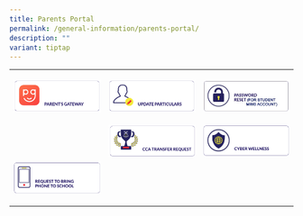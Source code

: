 ```yaml
---
title: Parents Portal
permalink: /general-information/parents-portal/
description: ""
variant: tiptap
---
```

<table style="minWidth: 75px">
<colgroup>
<col>
<col>
<col>
</colgroup>
<tbody>
<tr>
<th rowspan="1" colspan="1">
<p></p><a class="isomer-image-wrapper" href="https://pg.moe.edu.sg/"><img style="width: 100%" height="auto" width="100%" alt="" src="/images/Website Icons/pp1.png"></a>
</th>
<th rowspan="1" colspan="1">
<p></p><a class="isomer-image-wrapper" href="https://pg.moe.edu.sg/forms/sdf"><img style="width: 100%" height="auto" width="100%" alt="" src="/images/Website Icons/pp4.png"></a>
</th>
<th rowspan="1" colspan="1">
<p></p><a class="isomer-image-wrapper" href="https://form.gov.sg/5d229344bf829f00113c1876"><img style="width: 100%" height="auto" width="100%" alt="" src="/images/Website Icons/MIMS_reset_icon.jpg"></a>
</th>
</tr>
<tr>
<td rowspan="1" colspan="1">
<p></p>
</td>
<td rowspan="1" colspan="1">
<p></p><a class="isomer-image-wrapper" href="https://forms.moe.edu.sg/forms/vWd4QJ"><img style="width: 100%" height="auto" width="100%" alt="" src="/images/Website Icons/pp7.png"></a>
</td>
<td rowspan="1" colspan="1">
<p></p>
<div class="isomer-image-wrapper">
<img style="width: 100%" height="auto" width="100%" alt="" src="/images/Website Icons/pp11.png">
</div>
</td>
</tr>
<tr>
<td rowspan="1" colspan="1"><a class="isomer-image-wrapper" href="https://forms.moe.edu.sg/forms/oORKjJ"><img style="width: 100%" height="auto" width="100%" alt="" src="/images/Website Icons/pp12.png"></a>
<p></p>
</td>
<td rowspan="1" colspan="1">
<p></p>
</td>
<td rowspan="1" colspan="1">
<p></p>
</td>
</tr>
</tbody>
</table>
<p></p>